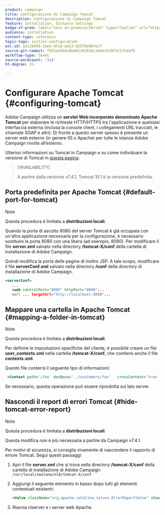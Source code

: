 ```yaml
---
product: campaign
title: Configurazione di Campaign Tomcat
description: Configurazione di Campaign Tomcat
feature: Installation, Instance Settings
badge-v7-prem: label="Solo on-premise/ibrido" type="Caution" url="https://experienceleague.adobe.com/docs/campaign-classic/using/installing-campaign-classic/architecture-and-hosting-models/hosting-models-lp/hosting-models.html?lang=it" tooltip="Applicabile solo alle distribuzioni on-premise e ibride"
audience: installation
content-type: reference
topic-tags: initial-configuration
exl-id: a2126458-2ae5-47c6-ad13-925f0e067ecf
source-git-commit: f032ed3bdc0b402c8281bc34e6cb29f3c575aaf9
workflow-type: tm+mt
source-wordcount: '314'
ht-degree: 1%

---
```


# Configurare Apache Tomcat {#configuring-tomcat}

Adobe Campaign utilizza un **servlet Web incorporato denominato Apache Tomcat** per elaborare le richieste HTTP/HTTPS tra l&#39;applicazione e qualsiasi interfaccia esterna (inclusa la console client, i collegamenti URL tracciati, le chiamate SOAP e altri). Di fronte a questo server spesso è presente un server web esterno (in genere IIS o Apache) per tutte le istanze Adobe Campaign rivolte all’esterno.

Ulteriori informazioni su Tomcat in Campaign e su come individuare la versione di Tomcat in [questa pagina](../../production/using/locate-tomcat-version.md).

>[!AVAILABILITY]
>
> A partire dalla versione v7.4.1, Tomcat 10.1 è la versione predefinita.
>


## Porta predefinita per Apache Tomcat {#default-port-for-tomcat}


>[!NOTE]
>
>Questa procedura è limitata a **distribuzioni locali**.
>

Quando la porta di ascolto 8080 del server Tomcat è già occupata con un&#39;altra applicazione necessaria per la configurazione, è necessario sostituire la porta 8080 con una libera (ad esempio, 8090). Per modificare il file **server.xml** salvato nella directory **/tomcat-X/conf** della cartella di installazione di Adobe Campaign.

Quindi modifica la porta delle pagine di inoltro JSP. A tale scopo, modificare il file **serverConf.xml** salvato nella directory **/conf** della directory di installazione di Adobe Campaign.

```xml
<serverConf>
   ...
   <web controlPort="8005" httpPort="8090"...
   <url ... targetUrl="http://localhost:8090"...
```

## Mappare una cartella in Apache Tomcat {#mapping-a-folder-in-tomcat}


>[!NOTE]
>
>Questa procedura è limitata a **distribuzioni locali**.
>

Per definire le impostazioni specifiche del cliente, è possibile creare un file **user_contexts.xml** nella cartella **/tomcat-X/conf**, che contiene anche il file **contexts.xml**.

Questo file conterrà il seguente tipo di informazioni:

```xml
 <Context path='/foo' docBase='../customers/foo'   crossContext='true' debug='0' reloadable='true' trusted='false'/>
```

Se necessario, questa operazione può essere riprodotta sul lato server.

## Nascondi il report di errori Tomcat {#hide-tomcat-error-report}


>[!NOTE]
>
>Questa procedura è limitata a **distribuzioni locali**.
>
>Questa modifica non è più necessaria a partire da Campaign v7.4.1.
>

Per motivi di sicurezza, si consiglia vivamente di nascondere il rapporto di errore Tomcat. Segui questi passaggi:

1. Apri il file **server.xml** che si trova nella directory **/tomcat-X/conf** della cartella di installazione di Adobe Campaign: `/usr/local/neolane/nl6/tomcat-X/conf`
1. Aggiungi il seguente elemento in basso dopo tutti gli elementi contestuali esistenti:

   ```xml
   <Valve className="org.apache.catalina.valves.ErrorReportValve" showReport="false" showServerInfo="false"/>
   ```

1. Riavvia nlserver e i server web Apache.
